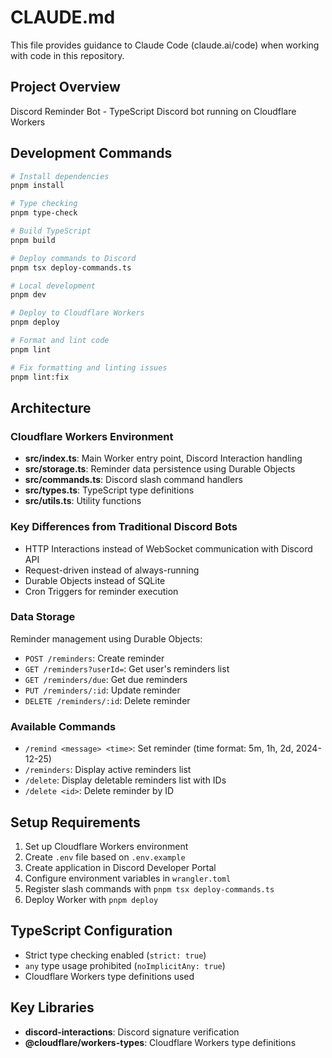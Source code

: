 # CLAUDE.md

This file provides guidance to Claude Code (claude.ai/code) when working with code in this repository.

## Project Overview

Discord Reminder Bot - TypeScript Discord bot running on Cloudflare Workers

## Development Commands

```bash
# Install dependencies
pnpm install

# Type checking
pnpm type-check

# Build TypeScript
pnpm build

# Deploy commands to Discord
pnpm tsx deploy-commands.ts

# Local development
pnpm dev

# Deploy to Cloudflare Workers
pnpm deploy

# Format and lint code
pnpm lint

# Fix formatting and linting issues
pnpm lint:fix
```

## Architecture

### Cloudflare Workers Environment

- **src/index.ts**: Main Worker entry point, Discord Interaction handling
- **src/storage.ts**: Reminder data persistence using Durable Objects
- **src/commands.ts**: Discord slash command handlers
- **src/types.ts**: TypeScript type definitions
- **src/utils.ts**: Utility functions

### Key Differences from Traditional Discord Bots

- HTTP Interactions instead of WebSocket communication with Discord API
- Request-driven instead of always-running
- Durable Objects instead of SQLite
- Cron Triggers for reminder execution

### Data Storage

Reminder management using Durable Objects:
- `POST /reminders`: Create reminder
- `GET /reminders?userId=`: Get user's reminders list
- `GET /reminders/due`: Get due reminders
- `PUT /reminders/:id`: Update reminder
- `DELETE /reminders/:id`: Delete reminder

### Available Commands

- `/remind <message> <time>`: Set reminder (time format: 5m, 1h, 2d, 2024-12-25)
- `/reminders`: Display active reminders list  
- `/delete`: Display deletable reminders list with IDs
- `/delete <id>`: Delete reminder by ID

## Setup Requirements

1. Set up Cloudflare Workers environment
2. Create `.env` file based on `.env.example`
3. Create application in Discord Developer Portal
4. Configure environment variables in `wrangler.toml`
5. Register slash commands with `pnpm tsx deploy-commands.ts`
6. Deploy Worker with `pnpm deploy`

## TypeScript Configuration

- Strict type checking enabled (`strict: true`)
- `any` type usage prohibited (`noImplicitAny: true`)
- Cloudflare Workers type definitions used

## Key Libraries

- **discord-interactions**: Discord signature verification
- **@cloudflare/workers-types**: Cloudflare Workers type definitions